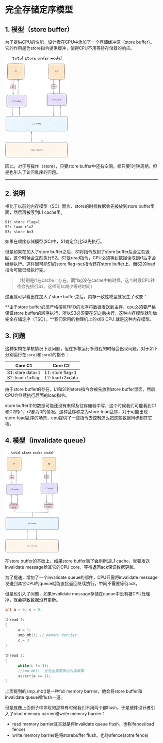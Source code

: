 # 完全存储定序模型

## 1. 模型（store buffer）

为了提供CPU的性能，设计者在CPU中添加了一个存储缓冲区（store buffer）。它的作用是为store指令提供缓冲，使得CPU不用等待存储器的响应。

<img src="./assets/TSO.png" alt="TSO" style="zoom:33%;" />

因此，对于写操作（store），只要store buffer中还有空间，都只要1时钟周期。但是也引入了访问乱序的问题。

---

## 2. 说明

相比于以前的内存模型（SC）而言，store的时候数据会先被放到store buffer里面，然后再被写到L1 cache里。

```shell
S1: store flag=1
S2: load r1=2
S3: store b=3
```

如果在顺序存储模型(SC)中，S1肯定会比S2先执行。

但是如果在加入了store buffer之后，S1将指令放到了store buffer后会立刻返回，这个时候会立刻执行S2。S2是read指令，CPU必须等到数据读取到r1后才会继续执行。这样很可能S1的store flag=set指令还在store buffer上，而S2的load指令可能已经执行完。

> （特别是r1在cache上存在，而flag没在cache中的时候。这个时候CPU往往会先执行S2，这样可以减少等待时间）

这里就可以看出在加入了store buffer之后，内存一致性模型就发生了改变：

**由于store buffer必须严格按照FIFO的次序将数据发送到主存，cpu必须要严格保证store buffer的顺序执行，所以S3必须要在S1之后执行，这种内存模型就叫做完全存储定序（TSO）。**我们常用的物理机上的x86 CPU 就是这种内存模型。

## 3. 问题

这种架构在单核情况下没问题，但在多核运行多线程的时候会出现问题，对于如下分别运行在`core1`和`core2`的指令：

| Core C1                                | Core C2                                |
| -------------------------------------- | -------------------------------------- |
| S1: store data=1<br />S2: load r1=flag | L1: store flag=1<br />L2: load r2=data |

由于store buffer的存在，L1和S1的store指令会被先放到store buffer里面，然后CPU会继续执行后面的load指令。

store buffer中的数据可能还没有来得及往存储器中写，这个时候我们可能看到C1和C2的r1、r2都为0的情况。这种乱序称之为store-load乱序，对于可能出现store-load乱序的场景，cpu提供了一些指令去控制怎么把这些数据同步到其它核。

## 4. 模型（invalidate queue）

<img src="./assets/invalidate queue-1726476555720-2.png" alt="invalidate queue" style="zoom:33%;" />

在store buffer的基础上，如果store buffer满了会刷新进L1 cache，就要发送invalidate message给其它的CPU core，等待返回ack保证数据更新。

为了提速，增加了一个invalidate queue的部件，CPU只需将invalidate message发送到其它CPU的queue就能直接返回继续执行，中间不需要等待ack。

但是也引入了问题，如果invalidate message存储在queue中没有被CPU处理掉，就会导致数据没有更新。

```C++
int a = 0, c = 0;

thread 1:
{
      a = 1;
      smp_mb(); // memory barrier
      c = 3
}

thread 2:
{
      while(c != 3);
      //smp_mb()  此处也需要添加内存屏障
      assert(a == 1); 
}
```

上面提到的smp_mb()是一种full memory barrier，他会将store buffer和invalidate queue都flush一遍。

但是就像上面例子中体现的那样有时候我们不用两个都flush，于是硬件设计者引入了read memory barrier和write memory barrier：

* read memory barrier其实就是将invalidate queue flush。也称lfence(load fence)
* write memory barrier是将storebuffer flush。也称sfence(sotre fence)

